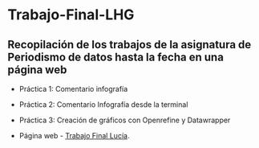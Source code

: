 # Trabajo-Final-LHG

## Recopilación de los trabajos de la asignatura de Periodismo de datos hasta la fecha en una página web

- Práctica 1: Comentario infografía

- Práctica 2: Comentario Infografía desde la terminal

- Práctica 3: Creación de gráficos con Openrefine y Datawrapper

- Página web - [Trabajo Final Lucía](https://luciahdezg.github.io/uc3m_periodismo_datos_lucia/).
